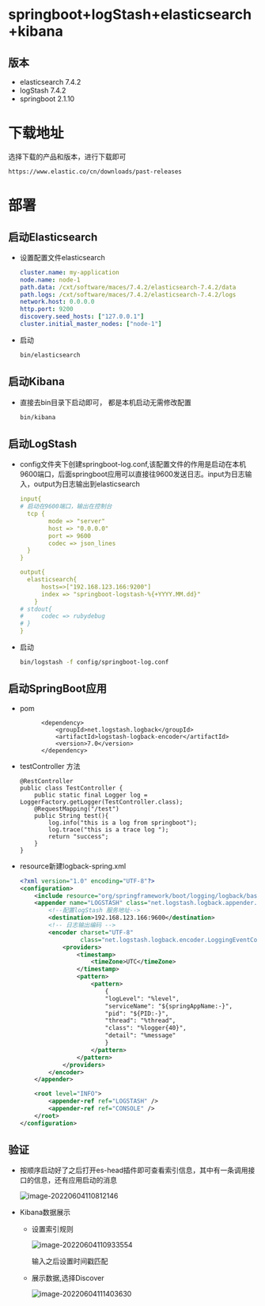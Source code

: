 # springboot+logStash+elasticsearch+kibana

## 版本
* elasticsearch 7.4.2
* logStash 7.4.2
* springboot 2.1.10

# 下载地址

选择下载的产品和版本，进行下载即可

```text
https://www.elastic.co/cn/downloads/past-releases
```



# 部署

## 启动Elasticsearch 

* 设置配置文件elasticsearch

  ```yaml
  cluster.name: my-application
  node.name: node-1
  path.data: /cxt/software/maces/7.4.2/elasticsearch-7.4.2/data
  path.logs: /cxt/software/maces/7.4.2/elasticsearch-7.4.2/logs
  network.host: 0.0.0.0
  http.port: 9200
  discovery.seed_hosts: ["127.0.0.1"]
  cluster.initial_master_nodes: ["node-1"]
  ```

* 启动

  ```bash
  bin/elasticsearch
  ```

  

## 启动Kibana

* 直接去bin目录下启动即可， 都是本机启动无需修改配置

  ```bash
  bin/kibana
  ```

  

## 启动LogStash

* config文件夹下创建springboot-log.conf,该配置文件的作用是启动在本机9600端口，后面springboot应用可以直接往9600发送日志。input为日志输入，output为日志输出到elasticsearch

  ```yaml
  input{
  # 启动在9600端口，输出在控制台
  	tcp {
          mode => "server"
          host => "0.0.0.0"
          port => 9600
          codec => json_lines
  	}
  }
  
  output{
  	elasticsearch{
  	    hosts=>["192.168.123.166:9200"]
  	    index => "springboot-logstash-%{+YYYY.MM.dd}"
      }
  #	stdout{
  #		codec => rubydebug
  #	}
  }
  ```

  

* 启动

  ```bash
  bin/logstash -f config/springboot-log.conf
  ```

## 启动SpringBoot应用

* pom

  ```text
  		<dependency>
  			<groupId>net.logstash.logback</groupId>
  			<artifactId>logstash-logback-encoder</artifactId>
  			<version>7.0</version>
  		</dependency>
  ```

  

* testController 方法

  ```text
  @RestController
  public class TestController {
      public static final Logger log = LoggerFactory.getLogger(TestController.class);
      @RequestMapping("/test")
      public String test(){
          log.info("this is a log from springboot");
          log.trace("this is a trace log ");
          return "success";
      }
  }
  
  ```

  

* resource新建logback-spring.xml

  ```xml
  <?xml version="1.0" encoding="UTF-8"?>
  <configuration>
      <include resource="org/springframework/boot/logging/logback/base.xml" />
      <appender name="LOGSTASH" class="net.logstash.logback.appender.LogstashTcpSocketAppender">
          <!--配置logStash 服务地址-->
          <destination>192.168.123.166:9600</destination>
          <!-- 日志输出编码 -->
          <encoder charset="UTF-8"
                   class="net.logstash.logback.encoder.LoggingEventCompositeJsonEncoder">
              <providers>
                  <timestamp>
                      <timeZone>UTC</timeZone>
                  </timestamp>
                  <pattern>
                      <pattern>
                          {
                          "logLevel": "%level",
                          "serviceName": "${springAppName:-}",
                          "pid": "${PID:-}",
                          "thread": "%thread",
                          "class": "%logger{40}",
                          "detail": "%message"
                          }
                      </pattern>
                  </pattern>
              </providers>
          </encoder>
      </appender>
  
      <root level="INFO">
          <appender-ref ref="LOGSTASH" />
          <appender-ref ref="CONSOLE" />
      </root>
  </configuration>
  
  
  ```

## 验证

* 按顺序启动好了之后打开es-head插件即可查看索引信息，其中有一条调用接口的信息，还有应用启动的消息

  ![image-20220604110812146](https://s2.loli.net/2022/06/04/GFOsdLXK8QTWufk.png)

* Kibana数据展示

  * 设置索引规则

    ![image-20220604110933554](https://s2.loli.net/2022/06/04/XYHBkRytl9QE27i.png)

    输入之后设置时间戳匹配

  * 展示数据,选择Discover

    ![image-20220604111403630](https://s2.loli.net/2022/06/04/bLB2qv8i9cNOz36.png)

